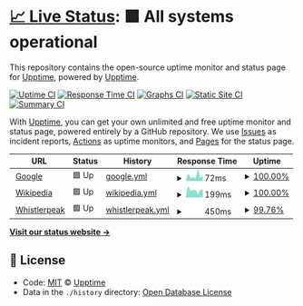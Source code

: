 # [📈 Live Status](https://upptime.github.io/upptime): <!--live status--> **🟩 All systems operational**

This repository contains the open-source uptime monitor and status page for [Upptime](https://upptime.js.org), powered by [Upptime](https://github.com/upptime/upptime).

[![Uptime CI](https://github.com/koj-co/upptime/workflows/Uptime%20CI/badge.svg)](https://github.com/koj-co/upptime/actions?query=workflow%3A%22Uptime+CI%22)
[![Response Time CI](https://github.com/koj-co/upptime/workflows/Response%20Time%20CI/badge.svg)](https://github.com/koj-co/upptime/actions?query=workflow%3A%22Response+Time+CI%22)
[![Graphs CI](https://github.com/koj-co/upptime/workflows/Graphs%20CI/badge.svg)](https://github.com/koj-co/upptime/actions?query=workflow%3A%22Graphs+CI%22)
[![Static Site CI](https://github.com/koj-co/upptime/workflows/Static%20Site%20CI/badge.svg)](https://github.com/koj-co/upptime/actions?query=workflow%3A%22Static+Site+CI%22)
[![Summary CI](https://github.com/koj-co/upptime/workflows/Summary%20CI/badge.svg)](https://github.com/koj-co/upptime/actions?query=workflow%3A%22Summary+CI%22)

With [Upptime](https://upptime.js.org), you can get your own unlimited and free uptime monitor and status page, powered entirely by a GitHub repository. We use [Issues](https://github.com/upptime/upptime/issues) as incident reports, [Actions](https://github.com/upptime/upptime/actions) as uptime monitors, and [Pages](https://upptime.github.io/upptime) for the status page.

<!--start: status pages-->
<!-- This summary is generated by Upptime (https://github.com/upptime/upptime) -->
<!-- Do not edit this manually, your changes will be overwritten -->
<!-- prettier-ignore -->
| URL | Status | History | Response Time | Uptime |
| --- | ------ | ------- | ------------- | ------ |
| <img alt="" src="https://favicons.githubusercontent.com/www.google.com" height="13"> [Google](https://www.google.com) | 🟩 Up | [google.yml](https://github.com/whistlerbrad/uptime/commits/HEAD/history/google.yml) | <details><summary><img alt="Response time graph" src="./graphs/google/response-time-week.png" height="20"> 72ms</summary><br><a href="https://upptime.github.io/upptime/history/google"><img alt="Response time 82" src="https://img.shields.io/endpoint?url=https%3A%2F%2Fraw.githubusercontent.com%2Fwhistlerbrad%2Fuptime%2FHEAD%2Fapi%2Fgoogle%2Fresponse-time.json"></a><br><a href="https://upptime.github.io/upptime/history/google"><img alt="24-hour response time 78" src="https://img.shields.io/endpoint?url=https%3A%2F%2Fraw.githubusercontent.com%2Fwhistlerbrad%2Fuptime%2FHEAD%2Fapi%2Fgoogle%2Fresponse-time-day.json"></a><br><a href="https://upptime.github.io/upptime/history/google"><img alt="7-day response time 72" src="https://img.shields.io/endpoint?url=https%3A%2F%2Fraw.githubusercontent.com%2Fwhistlerbrad%2Fuptime%2FHEAD%2Fapi%2Fgoogle%2Fresponse-time-week.json"></a><br><a href="https://upptime.github.io/upptime/history/google"><img alt="30-day response time 86" src="https://img.shields.io/endpoint?url=https%3A%2F%2Fraw.githubusercontent.com%2Fwhistlerbrad%2Fuptime%2FHEAD%2Fapi%2Fgoogle%2Fresponse-time-month.json"></a><br><a href="https://upptime.github.io/upptime/history/google"><img alt="1-year response time 82" src="https://img.shields.io/endpoint?url=https%3A%2F%2Fraw.githubusercontent.com%2Fwhistlerbrad%2Fuptime%2FHEAD%2Fapi%2Fgoogle%2Fresponse-time-year.json"></a></details> | <details><summary><a href="https://upptime.github.io/upptime/history/google">100.00%</a></summary><a href="https://upptime.github.io/upptime/history/google"><img alt="All-time uptime 100.00%" src="https://img.shields.io/endpoint?url=https%3A%2F%2Fraw.githubusercontent.com%2Fwhistlerbrad%2Fuptime%2FHEAD%2Fapi%2Fgoogle%2Fuptime.json"></a><br><a href="https://upptime.github.io/upptime/history/google"><img alt="24-hour uptime 100.00%" src="https://img.shields.io/endpoint?url=https%3A%2F%2Fraw.githubusercontent.com%2Fwhistlerbrad%2Fuptime%2FHEAD%2Fapi%2Fgoogle%2Fuptime-day.json"></a><br><a href="https://upptime.github.io/upptime/history/google"><img alt="7-day uptime 100.00%" src="https://img.shields.io/endpoint?url=https%3A%2F%2Fraw.githubusercontent.com%2Fwhistlerbrad%2Fuptime%2FHEAD%2Fapi%2Fgoogle%2Fuptime-week.json"></a><br><a href="https://upptime.github.io/upptime/history/google"><img alt="30-day uptime 100.00%" src="https://img.shields.io/endpoint?url=https%3A%2F%2Fraw.githubusercontent.com%2Fwhistlerbrad%2Fuptime%2FHEAD%2Fapi%2Fgoogle%2Fuptime-month.json"></a><br><a href="https://upptime.github.io/upptime/history/google"><img alt="1-year uptime 100.00%" src="https://img.shields.io/endpoint?url=https%3A%2F%2Fraw.githubusercontent.com%2Fwhistlerbrad%2Fuptime%2FHEAD%2Fapi%2Fgoogle%2Fuptime-year.json"></a></details>
| <img alt="" src="https://favicons.githubusercontent.com/en.wikipedia.org" height="13"> [Wikipedia](https://en.wikipedia.org) | 🟩 Up | [wikipedia.yml](https://github.com/whistlerbrad/uptime/commits/HEAD/history/wikipedia.yml) | <details><summary><img alt="Response time graph" src="./graphs/wikipedia/response-time-week.png" height="20"> 199ms</summary><br><a href="https://upptime.github.io/upptime/history/wikipedia"><img alt="Response time 161" src="https://img.shields.io/endpoint?url=https%3A%2F%2Fraw.githubusercontent.com%2Fwhistlerbrad%2Fuptime%2FHEAD%2Fapi%2Fwikipedia%2Fresponse-time.json"></a><br><a href="https://upptime.github.io/upptime/history/wikipedia"><img alt="24-hour response time 162" src="https://img.shields.io/endpoint?url=https%3A%2F%2Fraw.githubusercontent.com%2Fwhistlerbrad%2Fuptime%2FHEAD%2Fapi%2Fwikipedia%2Fresponse-time-day.json"></a><br><a href="https://upptime.github.io/upptime/history/wikipedia"><img alt="7-day response time 199" src="https://img.shields.io/endpoint?url=https%3A%2F%2Fraw.githubusercontent.com%2Fwhistlerbrad%2Fuptime%2FHEAD%2Fapi%2Fwikipedia%2Fresponse-time-week.json"></a><br><a href="https://upptime.github.io/upptime/history/wikipedia"><img alt="30-day response time 215" src="https://img.shields.io/endpoint?url=https%3A%2F%2Fraw.githubusercontent.com%2Fwhistlerbrad%2Fuptime%2FHEAD%2Fapi%2Fwikipedia%2Fresponse-time-month.json"></a><br><a href="https://upptime.github.io/upptime/history/wikipedia"><img alt="1-year response time 161" src="https://img.shields.io/endpoint?url=https%3A%2F%2Fraw.githubusercontent.com%2Fwhistlerbrad%2Fuptime%2FHEAD%2Fapi%2Fwikipedia%2Fresponse-time-year.json"></a></details> | <details><summary><a href="https://upptime.github.io/upptime/history/wikipedia">100.00%</a></summary><a href="https://upptime.github.io/upptime/history/wikipedia"><img alt="All-time uptime 100.00%" src="https://img.shields.io/endpoint?url=https%3A%2F%2Fraw.githubusercontent.com%2Fwhistlerbrad%2Fuptime%2FHEAD%2Fapi%2Fwikipedia%2Fuptime.json"></a><br><a href="https://upptime.github.io/upptime/history/wikipedia"><img alt="24-hour uptime 100.00%" src="https://img.shields.io/endpoint?url=https%3A%2F%2Fraw.githubusercontent.com%2Fwhistlerbrad%2Fuptime%2FHEAD%2Fapi%2Fwikipedia%2Fuptime-day.json"></a><br><a href="https://upptime.github.io/upptime/history/wikipedia"><img alt="7-day uptime 100.00%" src="https://img.shields.io/endpoint?url=https%3A%2F%2Fraw.githubusercontent.com%2Fwhistlerbrad%2Fuptime%2FHEAD%2Fapi%2Fwikipedia%2Fuptime-week.json"></a><br><a href="https://upptime.github.io/upptime/history/wikipedia"><img alt="30-day uptime 100.00%" src="https://img.shields.io/endpoint?url=https%3A%2F%2Fraw.githubusercontent.com%2Fwhistlerbrad%2Fuptime%2FHEAD%2Fapi%2Fwikipedia%2Fuptime-month.json"></a><br><a href="https://upptime.github.io/upptime/history/wikipedia"><img alt="1-year uptime 100.00%" src="https://img.shields.io/endpoint?url=https%3A%2F%2Fraw.githubusercontent.com%2Fwhistlerbrad%2Fuptime%2FHEAD%2Fapi%2Fwikipedia%2Fuptime-year.json"></a></details>
| <img alt="" src="https://favicons.githubusercontent.com/whistlerpeak.com" height="13"> [Whistlerpeak](https://whistlerpeak.com) | 🟩 Up | [whistlerpeak.yml](https://github.com/whistlerbrad/uptime/commits/HEAD/history/whistlerpeak.yml) | <details><summary><img alt="Response time graph" src="./graphs/whistlerpeak/response-time-week.png" height="20"> 450ms</summary><br><a href="https://upptime.github.io/upptime/history/whistlerpeak"><img alt="Response time 503" src="https://img.shields.io/endpoint?url=https%3A%2F%2Fraw.githubusercontent.com%2Fwhistlerbrad%2Fuptime%2FHEAD%2Fapi%2Fwhistlerpeak%2Fresponse-time.json"></a><br><a href="https://upptime.github.io/upptime/history/whistlerpeak"><img alt="24-hour response time 403" src="https://img.shields.io/endpoint?url=https%3A%2F%2Fraw.githubusercontent.com%2Fwhistlerbrad%2Fuptime%2FHEAD%2Fapi%2Fwhistlerpeak%2Fresponse-time-day.json"></a><br><a href="https://upptime.github.io/upptime/history/whistlerpeak"><img alt="7-day response time 450" src="https://img.shields.io/endpoint?url=https%3A%2F%2Fraw.githubusercontent.com%2Fwhistlerbrad%2Fuptime%2FHEAD%2Fapi%2Fwhistlerpeak%2Fresponse-time-week.json"></a><br><a href="https://upptime.github.io/upptime/history/whistlerpeak"><img alt="30-day response time 621" src="https://img.shields.io/endpoint?url=https%3A%2F%2Fraw.githubusercontent.com%2Fwhistlerbrad%2Fuptime%2FHEAD%2Fapi%2Fwhistlerpeak%2Fresponse-time-month.json"></a><br><a href="https://upptime.github.io/upptime/history/whistlerpeak"><img alt="1-year response time 503" src="https://img.shields.io/endpoint?url=https%3A%2F%2Fraw.githubusercontent.com%2Fwhistlerbrad%2Fuptime%2FHEAD%2Fapi%2Fwhistlerpeak%2Fresponse-time-year.json"></a></details> | <details><summary><a href="https://upptime.github.io/upptime/history/whistlerpeak">99.76%</a></summary><a href="https://upptime.github.io/upptime/history/whistlerpeak"><img alt="All-time uptime 99.80%" src="https://img.shields.io/endpoint?url=https%3A%2F%2Fraw.githubusercontent.com%2Fwhistlerbrad%2Fuptime%2FHEAD%2Fapi%2Fwhistlerpeak%2Fuptime.json"></a><br><a href="https://upptime.github.io/upptime/history/whistlerpeak"><img alt="24-hour uptime 100.00%" src="https://img.shields.io/endpoint?url=https%3A%2F%2Fraw.githubusercontent.com%2Fwhistlerbrad%2Fuptime%2FHEAD%2Fapi%2Fwhistlerpeak%2Fuptime-day.json"></a><br><a href="https://upptime.github.io/upptime/history/whistlerpeak"><img alt="7-day uptime 99.76%" src="https://img.shields.io/endpoint?url=https%3A%2F%2Fraw.githubusercontent.com%2Fwhistlerbrad%2Fuptime%2FHEAD%2Fapi%2Fwhistlerpeak%2Fuptime-week.json"></a><br><a href="https://upptime.github.io/upptime/history/whistlerpeak"><img alt="30-day uptime 99.88%" src="https://img.shields.io/endpoint?url=https%3A%2F%2Fraw.githubusercontent.com%2Fwhistlerbrad%2Fuptime%2FHEAD%2Fapi%2Fwhistlerpeak%2Fuptime-month.json"></a><br><a href="https://upptime.github.io/upptime/history/whistlerpeak"><img alt="1-year uptime 99.80%" src="https://img.shields.io/endpoint?url=https%3A%2F%2Fraw.githubusercontent.com%2Fwhistlerbrad%2Fuptime%2FHEAD%2Fapi%2Fwhistlerpeak%2Fuptime-year.json"></a></details>

<!--end: status pages-->

[**Visit our status website →**](https://upptime.github.io/upptime)

## 📄 License

- Code: [MIT](./LICENSE) © [Upptime](https://upptime.js.org)
- Data in the `./history` directory: [Open Database License](https://opendatacommons.org/licenses/odbl/1-0/)
